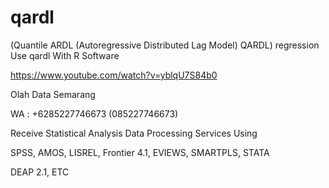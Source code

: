 # qardl
(Quantile ARDL (Autoregressive Distributed Lag Model) QARDL) regression Use qardl With R Software

https://www.youtube.com/watch?v=yblqU7S84b0

Olah Data Semarang

WA : +6285227746673 (085227746673)

Receive Statistical Analysis Data Processing Services Using

SPSS, AMOS, LISREL, Frontier 4.1, EVIEWS, SMARTPLS, STATA

DEAP 2.1, ETC
